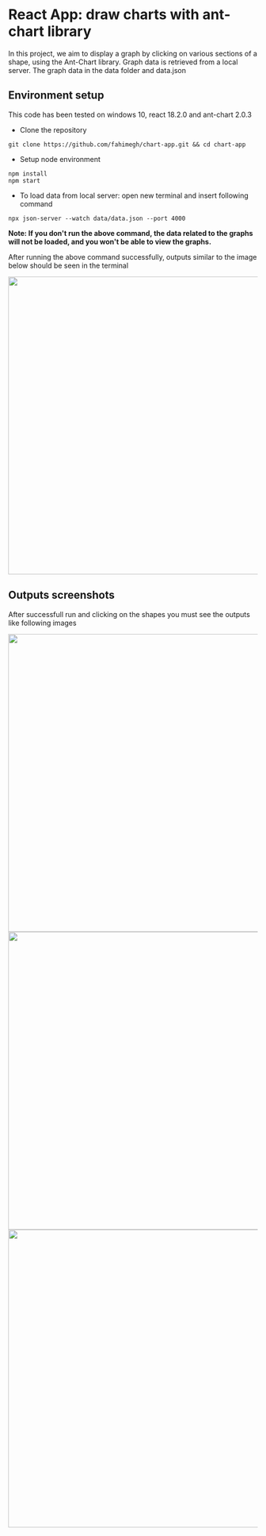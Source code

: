 # React App: draw charts with ant-chart library

In this project, we aim to display a graph by clicking on various sections of a shape, using the Ant-Chart library. Graph data is retrieved from a local server. The graph data in the data folder and data.json

## Environment setup

This code has been tested on windows 10, react 18.2.0 and ant-chart 2.0.3

- Clone the repository

```
git clone https://github.com/fahimegh/chart-app.git && cd chart-app
```

- Setup node environment

```
npm install
npm start
```

- To load data from local server: open new terminal and insert following command

```
npx json-server --watch data/data.json --port 4000
```

**Note: If you don't run the above command, the data related to the graphs will not be loaded, and you won't be able to view the graphs.**

After running the above command successfully, outputs similar to the image below should be seen in the terminal

<div align="center">
  <img src="../chart-ap/src/assets/images/1.PNG" width="600px" />
</div>

## Outputs screenshots

After successfull run and clicking on the shapes you must see the outputs like following images

<div align="center">
  <img src="../chart-ap/src/assets/images/2.PNG" width="600px" />
</div>
<div align="center">
  <img src="../chart-ap/src/assets/images/3.PNG" width="600px" />
</div>
<div align="center">
  <img src="../chart-ap/src/assets/images/4.PNG" width="600px" />
</div>
